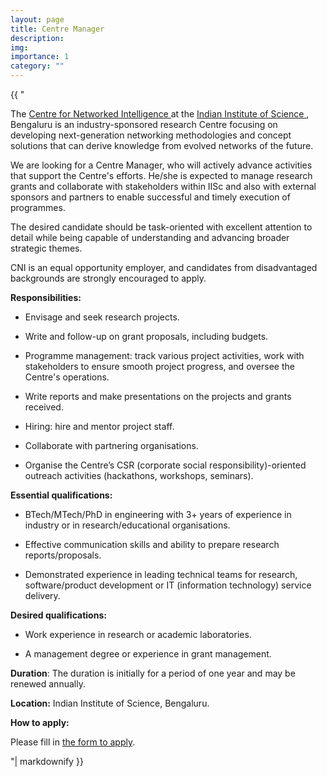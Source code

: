 ```yaml
---
layout: page
title: Centre Manager
description: 
img:
importance: 1
category: ""
---
```


<div>{{ "

The [Centre for Networked Intelligence ](https://cni.iisc.ac.in/) at the [Indian Institute of Science ](https://iisc.ac.in), Bengaluru is an industry-sponsored research Centre focusing on developing next-generation networking methodologies and concept solutions that can derive knowledge from evolved networks of the future.

We are looking for a Centre Manager, who will actively advance activities that support the Centre's efforts. He/she is expected to manage research grants and collaborate with stakeholders within IISc and also with external sponsors and partners to enable successful and timely execution of programmes.

The desired candidate should be task-oriented with excellent attention to detail while being capable of understanding and advancing broader strategic themes.

CNI is an equal opportunity employer, and candidates from disadvantaged backgrounds are strongly encouraged to apply.

**Responsibilities:**

*  Envisage and seek research projects.

*  Write and follow-up on grant proposals, including budgets.

*  Programme management: track various project activities, work with stakeholders to ensure smooth project progress, and oversee the Centre's operations.

*  Write reports and make presentations on the projects and grants received.

*  Hiring: hire and mentor project staff.

*  Collaborate with partnering organisations.

*  Organise the Centre’s CSR (corporate social responsibility)-oriented outreach activities (hackathons, workshops, seminars).

**Essential qualifications:**

*  BTech/MTech/PhD in engineering with 3+ years of experience in industry or in research/educational organisations.

*  Effective communication skills and ability to prepare research reports/proposals.

*  Demonstrated experience in leading technical teams for research, software/product development or IT (information technology) service delivery.

**Desired qualifications:**

*  Work experience in research or academic laboratories.

*  A management degree or experience in grant management.

**Duration**: The duration is initially for a period of one year and may be renewed annually.

**Location:** Indian Institute of Science, Bengaluru.

**How to apply:**

Please fill in [the form to apply](https://forms.gle/ZgyFS2Q4SWwNavMz6).


"| markdownify }}</div>
